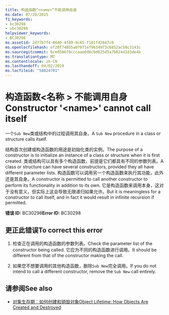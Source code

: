 ```yaml
---
title: 构造函数“<name>”不能调用自身
ms.date: 07/20/2015
f1_keywords:
- bc30298
- vbc30298
helpviewer_keywords:
- BC30298
ms.assetid: 2d77b7f4-0640-4f89-9c65-f101fd2847c0
ms.openlocfilehash: ef20f74055a07071ef9634973c6852ac58c3143c
ms.sourcegitcommit: bce0586f0cccaae6d6cbd625d5a7b824d1d3de4b
ms.translationtype: MT
ms.contentlocale: zh-CN
ms.lasthandoff: 04/02/2019
ms.locfileid: "58824701"
---
```

# <a name="constructor-name-cannot-call-itself"></a><span data-ttu-id="10cd5-102">构造函数\<名称 > 不能调用自身</span><span class="sxs-lookup"><span data-stu-id="10cd5-102">Constructor '\<name>' cannot call itself</span></span>
<span data-ttu-id="10cd5-103">一个`Sub New`类或结构中的过程调用其自身。</span><span class="sxs-lookup"><span data-stu-id="10cd5-103">A `Sub New` procedure in a class or structure calls itself.</span></span>  
  
 <span data-ttu-id="10cd5-104">结构首次创建或构造函数的用途是初始化类的实例。</span><span class="sxs-lookup"><span data-stu-id="10cd5-104">The purpose of a constructor is to initialize an instance of a class or structure when it is first created.</span></span> <span data-ttu-id="10cd5-105">类或结构可以具有多个构造函数，前提是它们都具有不同的参数列表。</span><span class="sxs-lookup"><span data-stu-id="10cd5-105">A class or structure can have several constructors, provided they all have different parameter lists.</span></span> <span data-ttu-id="10cd5-106">构造函数可以调用另一个构造函数来执行其功能，此外还是其自身。</span><span class="sxs-lookup"><span data-stu-id="10cd5-106">A constructor is permitted to call another constructor to perform its functionality in addition to its own.</span></span> <span data-ttu-id="10cd5-107">它是构造函数来调用本身，这对于没有意义，但实际上这会导致无限递归如果允许。</span><span class="sxs-lookup"><span data-stu-id="10cd5-107">But it is meaningless for a constructor to call itself, and in fact it would result in infinite recursion if permitted.</span></span>  
  
 <span data-ttu-id="10cd5-108">**错误 ID:** BC30298</span><span class="sxs-lookup"><span data-stu-id="10cd5-108">**Error ID:** BC30298</span></span>  
  
## <a name="to-correct-this-error"></a><span data-ttu-id="10cd5-109">更正此错误</span><span class="sxs-lookup"><span data-stu-id="10cd5-109">To correct this error</span></span>  
  
1.  <span data-ttu-id="10cd5-110">检查正在调用的构造函数的参数列表。</span><span class="sxs-lookup"><span data-stu-id="10cd5-110">Check the parameter list of the constructor being called.</span></span> <span data-ttu-id="10cd5-111">它应为不同的构造函数进行调用。</span><span class="sxs-lookup"><span data-stu-id="10cd5-111">It should be different from that of the constructor making the call.</span></span>  
  
2.  <span data-ttu-id="10cd5-112">如果您不想要调用的其他构造函数，删除`Sub New`完全调用。</span><span class="sxs-lookup"><span data-stu-id="10cd5-112">If you do not intend to call a different constructor, remove the `Sub New` call entirely.</span></span>  
  
## <a name="see-also"></a><span data-ttu-id="10cd5-113">请参阅</span><span class="sxs-lookup"><span data-stu-id="10cd5-113">See also</span></span>

- [<span data-ttu-id="10cd5-114">对象生存期：如何创建和销毁对象</span><span class="sxs-lookup"><span data-stu-id="10cd5-114">Object Lifetime: How Objects Are Created and Destroyed</span></span>](../../../visual-basic/programming-guide/language-features/objects-and-classes/object-lifetime-how-objects-are-created-and-destroyed.md)
